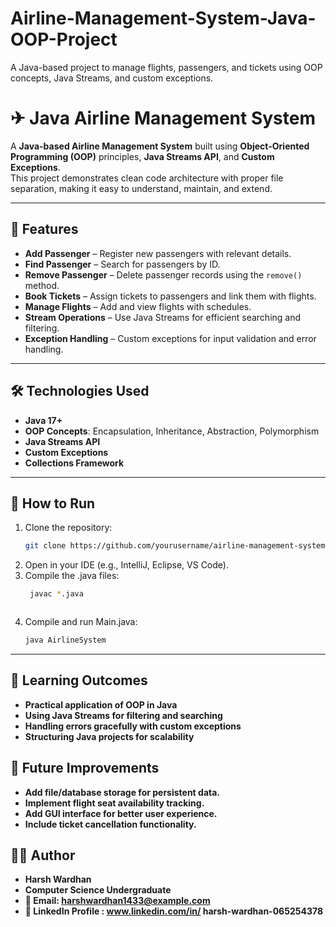 # Airline-Management-System-Java-OOP-Project
A Java-based project to manage flights, passengers, and tickets using OOP concepts, Java Streams, and custom exceptions.
# ✈ Java Airline Management System

A **Java-based Airline Management System** built using **Object-Oriented Programming (OOP)** principles, **Java Streams API**, and **Custom Exceptions**.  
This project demonstrates clean code architecture with proper file separation, making it easy to understand, maintain, and extend.

---

## 📌 Features
- **Add Passenger** – Register new passengers with relevant details.
- **Find Passenger** – Search for passengers by ID.
- **Remove Passenger** – Delete passenger records using the `remove()` method.
- **Book Tickets** – Assign tickets to passengers and link them with flights.
- **Manage Flights** – Add and view flights with schedules.
- **Stream Operations** – Use Java Streams for efficient searching and filtering.
- **Exception Handling** – Custom exceptions for input validation and error handling.

---

## 🛠 Technologies Used
- **Java 17+**
- **OOP Concepts**: Encapsulation, Inheritance, Abstraction, Polymorphism
- **Java Streams API**
- **Custom Exceptions**
- **Collections Framework**

---

## 🚀 How to Run
1. Clone the repository:
   ```bash
   git clone https://github.com/yourusername/airline-management-system.git
2. Open in your IDE (e.g., IntelliJ, Eclipse, VS Code).
3. Compile the .java files:
   ```bash
    javac *.java



4. Compile and run Main.java:
   ```bash
   java AirlineSystem

   
---

## 🎯 Learning Outcomes
- **Practical application of OOP in Java**
- **Using Java Streams for filtering and searching**
- **Handling errors gracefully with custom exceptions**
- **Structuring Java projects for scalability**

## 📅 Future Improvements
- **Add file/database storage for persistent data.**
- **Implement flight seat availability tracking.**
- **Add GUI interface for better user experience.**
- **Include ticket cancellation functionality.**

## 👨‍💻 Author
- **Harsh Wardhan**
- **Computer Science Undergraduate**
- **📧 Email: harshwardhan1433@example.com**
- **🔗 LinkedIn Profile : www.linkedin.com/in/
harsh-wardhan-065254378**


